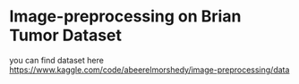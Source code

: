 # Image-preprocessing on Brian Tumor Dataset 
you can find dataset here https://www.kaggle.com/code/abeerelmorshedy/image-preprocessing/data
